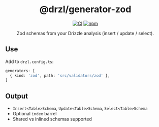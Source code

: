 <div align="center">

# @drzl/generator-zod

<div align="center">

[![CI](https://github.com/use-drzl/drzl/actions/workflows/ci.yml/badge.svg)](https://github.com/use-drzl/drzl/actions/workflows/ci.yml)
[![npm](https://img.shields.io/npm/v/%40drzl%2Fgenerator-zod)](https://www.npmjs.com/package/@drzl/generator-zod)

</div>

Zod schemas from your Drizzle analysis (insert / update / select).

</div>

## Use

Add to `drzl.config.ts`:

```ts
generators: [
  { kind: 'zod', path: 'src/validators/zod' },
]
```

## Output

- `Insert<Table>Schema`, `Update<Table>Schema`, `Select<Table>Schema`
- Optional `index` barrel
- Shared vs inlined schemas supported
